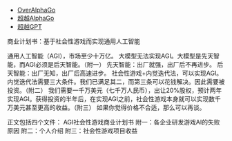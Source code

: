 - [OverAlphaGo](ReadMe_OverAlphaGo_EN.md)
- [超越AlphaGo](ReadMe_OverAlphaGo.md)
- [超越GPT](ReadMe_OverGPT.md)

商业计划书：基于社会性游戏而实现通用人工智能

通用人工智能（AGI），市场至少十万亿。
大模型无法实现AGI。大模型是先天智能，而AGI必须是后天智能。（附一）
先天智能：出厂就强，出厂后不再进步。
后天智能：出厂无知，出厂后高速进步。
社会性游戏+内觉迭代法，可以实现AGI。
内觉迭代法需要三大条件。我们已满足其二，而第三条可以花钱解决。因此需要被投资。（附二）
我们需要一千万美元（七千万人民币），出让20%股权，预计两年实现AGI。获得投资的半年后，在实现AGI之前，社会性游戏本身就可以实现数千万美元甚至更高的收益。（附三）
如果你觉得价格不合适，那么可以再谈。

正文包括四个文件：
AGI社会性游戏商业计划书
附一：各企业研发游戏AI的失败原因
附二：个人介绍
附三：社会性游戏项目收益